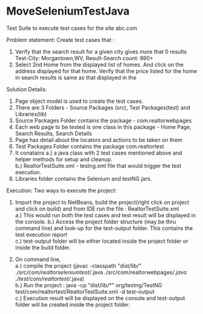 # MoveSeleniumTestJava
Test Suite to execute test cases for the site abc.com

Problem statement: Create test cases that :
 1. Verify that the search result for a given city gives more that 0 results 
    Test-City: Morgantown,WV, Result-Search count: 980+
 2. Select 2nd Home from the displayed list of homes. And click on the address displayed for that home. 
    Verify that the price listed for the home in search results is same as that displayed in the 
 
Solution Details:
1. Page object model is used to create the test cases.
2. There are 3 Folders - Source Packages (src), Test Packages(test) and Libraries(lib)
3. Source Packages Folder contains the package - com.realtorwebpages 
4. Each web page to be tested is one class in this package - Home Page, Search Results, Search Details
5. Page has detail about the locators and actions to be taken on them
6. Test Packages Folder contains the package  com.realtortest
7. It conatains a.) a java class with 2 test cases mentioned above and helper methods for setup and cleanup.   
                b.) RealtorTestSuite.xml - testng.xml file that would trigger the test execution.
8. Libraries folder contains the Selenium and testNG jars. 

Execution:
Two ways to execute the project:
1. Import the project to NetBeans, build the project(right click on project and click on build) and from IDE run the file : RealtorTestSuite.xml  
   a.) This would run both the test cases and test result will be displayed in the console. 
   b.) Access the project folder structure (may be thru command line) and look-up for the test-output folder. This contains          the test execution report    
   c.) test-output folder will be either located inside the project folder or inside the build folder. 
   
2. On command line,   
     a.) compile the project (javac -classpath "dist/lib/*" ./src/com/realtorseleniumtest/*.java     ./src/com/realtorwebpages/*.java ./test/com/realtortest/*.java)  
     b.) Run the project : java -cp  "dist/lib/*" org/testng/TestNG test/com/realtortest/RealtorTestSuite.xml -d test-output   
     c.) Execution result will be displayed on the console and test-output folder will be created inside the project folder.   
     
